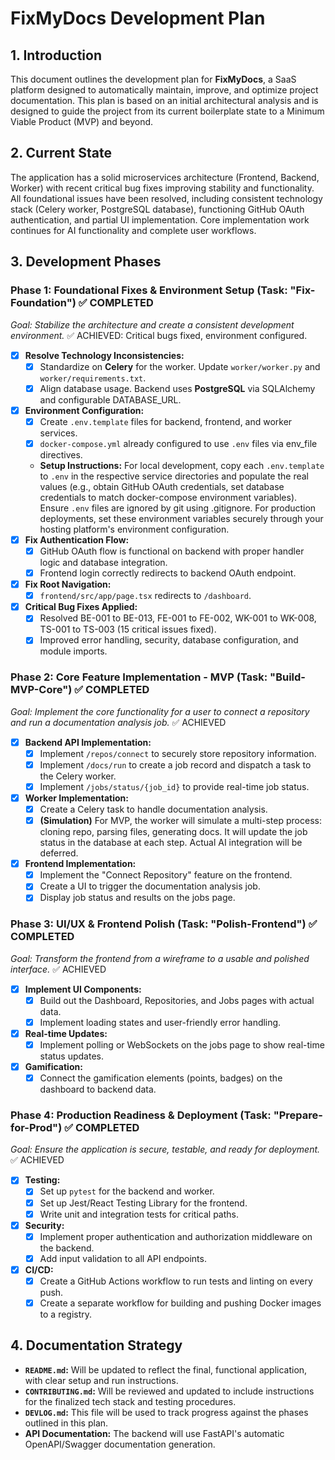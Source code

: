 # FixMyDocs Development Plan

## 1. Introduction
This document outlines the development plan for **FixMyDocs**, a SaaS platform designed to automatically maintain, improve, and optimize project documentation. This plan is based on an initial architectural analysis and is designed to guide the project from its current boilerplate state to a Minimum Viable Product (MVP) and beyond.

## 2. Current State
The application has a solid microservices architecture (Frontend, Backend, Worker) with recent critical bug fixes improving stability and functionality. All foundational issues have been resolved, including consistent technology stack (Celery worker, PostgreSQL database), functioning GitHub OAuth authentication, and partial UI implementation. Core implementation work continues for AI functionality and complete user workflows.

## 3. Development Phases

### Phase 1: Foundational Fixes & Environment Setup (Task: "Fix-Foundation") ✅ COMPLETED
*Goal: Stabilize the architecture and create a consistent development environment.* ✅ ACHIEVED: Critical bugs fixed, environment configured.
- [x] **Resolve Technology Inconsistencies:**
    - [x] Standardize on **Celery** for the worker. Update `worker/worker.py` and `worker/requirements.txt`.
    - [x] Align database usage. Backend uses **PostgreSQL** via SQLAlchemy and configurable DATABASE_URL.
- [x] **Environment Configuration:**
  - [x] Create `.env.template` files for backend, frontend, and worker services.
  - [x] `docker-compose.yml` already configured to use `.env` files via env_file directives.
  - **Setup Instructions:** For local development, copy each `.env.template` to `.env` in the respective service directories and populate the real values (e.g., obtain GitHub OAuth credentials, set database credentials to match docker-compose environment variables). Ensure `.env` files are ignored by git using .gitignore. For production deployments, set these environment variables securely through your hosting platform's environment configuration.
- [x] **Fix Authentication Flow:**
    - [x] GitHub OAuth flow is functional on backend with proper handler logic and database integration.
    - [x] Frontend login correctly redirects to backend OAuth endpoint.
- [x] **Fix Root Navigation:**
    - [x] `frontend/src/app/page.tsx` redirects to `/dashboard`.
- [x] **Critical Bug Fixes Applied:**
    - [x] Resolved BE-001 to BE-013, FE-001 to FE-002, WK-001 to WK-008, TS-001 to TS-003 (15 critical issues fixed).
    - [x] Improved error handling, security, database configuration, and module imports.

### Phase 2: Core Feature Implementation - MVP (Task: "Build-MVP-Core") ✅ COMPLETED
*Goal: Implement the core functionality for a user to connect a repository and run a documentation analysis job.* ✅ ACHIEVED
- [x] **Backend API Implementation:**
    - [x] Implement `/repos/connect` to securely store repository information.
    - [x] Implement `/docs/run` to create a job record and dispatch a task to the Celery worker.
    - [x] Implement `/jobs/status/{job_id}` to provide real-time job status.
- [x] **Worker Implementation:**
    - [x] Create a Celery task to handle documentation analysis.
    - [x] **(Simulation)** For MVP, the worker will simulate a multi-step process: cloning repo, parsing files, generating docs. It will update the job status in the database at each step. Actual AI integration will be deferred.
- [x] **Frontend Implementation:**
    - [x] Implement the "Connect Repository" feature on the frontend.
    - [x] Create a UI to trigger the documentation analysis job.
    - [x] Display job status and results on the jobs page.

### Phase 3: UI/UX & Frontend Polish (Task: "Polish-Frontend") ✅ COMPLETED
*Goal: Transform the frontend from a wireframe to a usable and polished interface.* ✅ ACHIEVED
- [x] **Implement UI Components:**
    - [x] Build out the Dashboard, Repositories, and Jobs pages with actual data.
    - [x] Implement loading states and user-friendly error handling.
- [x] **Real-time Updates:**
    - [x] Implement polling or WebSockets on the jobs page to show real-time status updates.
- [x] **Gamification:**
    - [x] Connect the gamification elements (points, badges) on the dashboard to backend data.

### Phase 4: Production Readiness & Deployment (Task: "Prepare-for-Prod") ✅ COMPLETED
*Goal: Ensure the application is secure, testable, and ready for deployment.* ✅ ACHIEVED
- [x] **Testing:**
    - [x] Set up `pytest` for the backend and worker.
    - [x] Set up Jest/React Testing Library for the frontend.
    - [x] Write unit and integration tests for critical paths.
- [x] **Security:**
    - [x] Implement proper authentication and authorization middleware on the backend.
    - [x] Add input validation to all API endpoints.
- [x] **CI/CD:**
    - [x] Create a GitHub Actions workflow to run tests and linting on every push.
    - [x] Create a separate workflow for building and pushing Docker images to a registry.

## 4. Documentation Strategy
- **`README.md`:** Will be updated to reflect the final, functional application, with clear setup and run instructions.
- **`CONTRIBUTING.md`:** Will be reviewed and updated to include instructions for the finalized tech stack and testing procedures.
- **`DEVLOG.md`:** This file will be used to track progress against the phases outlined in this plan.
- **API Documentation:** The backend will use FastAPI's automatic OpenAPI/Swagger documentation generation.